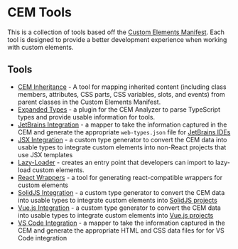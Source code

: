 # CEM Tools

This is a collection of tools based off the [Custom Elements Manifest](https://github.com/webcomponents/custom-elements-manifest). Each tool is designed to provide a better development experience when working with custom elements.

## Tools

- [CEM Inheritance](https://github.com/break-stuff/cem-tools/tree/main/packages/cem-inheritance#readme) - A tool for mapping inherited content (including class members, attributes, CSS parts, CSS variables, slots, and events) from parent classes in the Custom Elements Manifest.
- [Expanded Types](https://github.com/break-stuff/cem-tools/tree/main/packages/expanded-types#readme) - a plugin for the CEM Analyzer to parse TypeScript types and provide usable information for tools.
- [JetBrains Integration](https://github.com/break-stuff/cem-tools/tree/main/packages/jet-brains-integration#readme) - a mapper to take the information captured in the CEM and generate the appropriate `web-types.json` file for [JetBrains IDEs](https://www.jetbrains.com/)
- [JSX Integration](https://github.com/break-stuff/cem-tools/tree/main/packages/jsx-integration#readme) - a custom type generator to convert the CEM data into usable types to integrate custom elements into non-React projects that use JSX templates
- [Lazy-Loader](https://github.com/break-stuff/cem-tools/tree/main/packages/lazy-loader#readme) - creates an entry point that developers can import to lazy-load custom elements.
- [React Wrappers](https://github.com/break-stuff/cem-tools/tree/main/packages/react-wrappers#readme) - a tool for generating react-compatible wrappers for custom elements
- [SolidJS Integration](https://github.com/break-stuff/cem-tools/tree/main/packages/solidjs-integration#readme) - a custom type generator to convert the CEM data into usable types to integrate custom elements into [SolidJS projects](https://www.solidjs.com/)
- [Vue.js Integration](https://github.com/break-stuff/cem-tools/tree/main/packages/vuejs-integration#readme) - a custom type generator to convert the CEM data into usable types to integrate custom elements into [Vue.js projects](https://vuejs.org/)
- [VS Code Integration](https://github.com/break-stuff/cem-tools/tree/main/packages/vs-code-integration#readme) - a mapper to take the information captured in the CEM and generate the appropriate HTML and CSS data files for for VS Code integration
